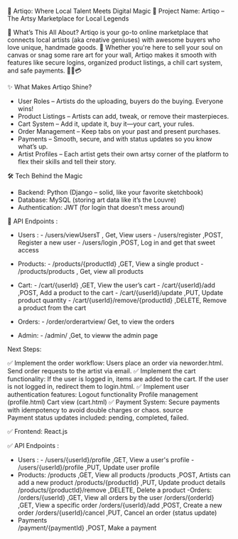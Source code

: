 🎨 Artiqo: Where Local Talent Meets Digital Magic
🌟 Project Name:
Artiqo – The Artsy Marketplace for Local Legends

📌 What’s This All About?
Artiqo is your go-to online marketplace that connects local artists (aka creative geniuses) with awesome buyers who love unique, handmade goods. 🎁 Whether you're here to sell your soul on canvas or snag some rare art for your wall, Artiqo makes it smooth with features like secure logins, organized product listings, a chill cart system, and safe payments. 🎨🛒💳

✨ What Makes Artiqo Shine?
- User Roles – Artists do the uploading, buyers do the buying. Everyone wins!
- Product Listings – Artists can add, tweak, or remove their masterpieces.
- Cart System – Add it, update it, buy it—your cart, your rules.
- Order Management – Keep tabs on your past and present purchases.
- Payments – Smooth, secure, and with status updates so you know what’s up.
- Artist Profiles – Each artist gets their own artsy corner of the platform to flex their skills and tell their story.

🛠️ Tech Behind the Magic
- Backend: Python (Django – solid, like your favorite sketchbook)
- Database: MySQL (storing art data like it’s the Louvre)
- Authentication: JWT (for login that doesn’t mess around)

📡 API Endpoints :

- Users :
          - /users/viewUsersT , Get, View users
          - /users/register	,POST,	Register a new user
          - /users/login	,POST,	Log in and get that sweet access
            
- Products:	
          - /products/{productId}	,GET,	View a single product
          - /products/products     , Get, view all products
- Cart:	
          - /cart/{userId}	,GET,	View the user’s cart
          - /cart/{userId}/add	,POST,	Add a product to the cart
          - /cart/{userId}/update	,PUT,	Update product quantity
          - /cart/{userId}/remove/{productId}	,DELETE,	Remove a product from the cart
- Orders:
          - /order/orderartview/ Get,     to view the orders
          
- Admin:
          -  /admin/          ,Get,   to vieww the admin page



Next Steps:

✅ Implement the order workflow:
Users place an order via neworder.html.
Send order requests to the artist via email.
✅ Implement the cart functionality:
If the user is logged in, items are added to the cart.
If the user is not logged in, redirect them to login.html.
✅ Implement user authentication features:
Logout functionality
Profile management (profile.html)
Cart view (cart.html)
✅ Payment System:
Secure payments with idempotency to avoid double charges or chaos. source  
Payment status updates included: pending, completed, failed.


✅ Frontend: React.js

✅  API Endpoints :
- Users :
          - /users/{userId}/profile	,GET,	View a user's profile
          - /users/{userId}/profile	,PUT,	Update user profile
- Products:	
          /products	,GET,	View all products
          /products	,POST,	Artists can add a new product
          /products/{productId}	,PUT,	Update product details
          /products/{productId}/remove	,DELETE,	Delete a product
-Orders:
          /orders/{userId}	,GET,	View all orders by the user
          /orders/{orderId}	,GET,	View a specific order
          /orders/{userId}/add	,POST,	Create a new order
          /orders/{userId}/cancel	,PUT,	Cancel an order (status update)
- Payments	
          /payment/{paymentId}	,POST,	Make a payment


